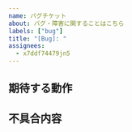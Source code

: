 ```yaml
---
name: バグチケット
about: バグ・障害に関することはこちら
labels: ["bug"]
title: "[Bug]: "
assignees:
  - x7ddf74479jn5
---
```


## 期待する動作

## 不具合内容
